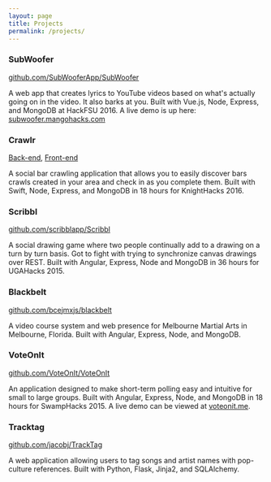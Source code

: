 ```yaml
---
layout: page
title: Projects
permalink: /projects/
---
```


### SubWoofer
[github.com/SubWooferApp/SubWoofer](https://github.com/SubWooferApp/SubWoofer)

A web app that creates lyrics to YouTube videos based on what's actually going
on in the video. It also barks at you. Built with Vue.js, Node, Express, and
MongoDB at HackFSU 2016. A live demo is up here:
[subwoofer.mangohacks.com](http://subwoofer.mangohacks.com)

### Crawlr
[Back-end](https://github.com/frankcash/crawlr-backend), [Front-end](https://github.com/jpecoraro342/Crawlr) 

A social bar crawling application that allows you to easily discover bars crawls
created in your area and check in as you complete them. Built with Swift, Node,
Express, and MongoDB in 18 hours for KnightHacks 2016.

### Scribbl 
[github.com/scribblapp/Scribbl](https://github.com/scribblapp/Scribbl)

A social drawing game where two people continually add to a drawing on a turn by
turn basis. Got to fight with trying to synchronize canvas drawings over REST.
Built with Angular, Express, Node and MongoDB in 36 hours for UGAHacks 2015.

### Blackbelt
[github.com/bcejmxjs/blackbelt](https://github.com/bcejmxjs/blackbelt)

A video course system and web presence for Melbourne Martial Arts in Melbourne,
Florida. Built with Angular, Express, Node, and MongoDB.

### VoteOnIt

[github.com/VoteOnIt/VoteOnIt](https://github.com/VoteOnIt/VoteOnIt)

An application designed to make short-term polling easy and intuitive for small
to large groups. Built with Angular, Express, Node, and MongoDB in 18 hours for
SwampHacks 2015. A live demo can be viewed at [voteonit.me](http://www.voteonit.me).

### Tracktag
[github.com/jacobj/TrackTag](https://github.com/jacobj/TrackTag)

A web application allowing users to tag songs and artist names with pop-culture
references. Built with Python, Flask, Jinja2, and SQLAlchemy.
